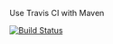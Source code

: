 Use Travis CI with Maven

[![Build Status](https://travis-ci.org/Tcheburatz0/Travis_1.svg?branch=master)](https://travis-ci.org/Tcheburatz0/Travis_1)
